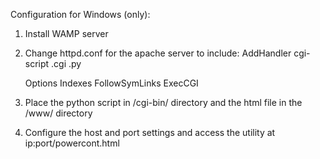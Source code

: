 Configuration for Windows (only):

1) Install WAMP server

2) Change httpd.conf for the apache server to include:
	AddHandler cgi-script .cgi .py
	
	Options Indexes FollowSymLinks ExecCGI
	
3) Place the python script in /cgi-bin/ directory 
and the html file in the /www/ directory
4) Configure the host and port settings and access the utility at
ip:port/powercont.html

